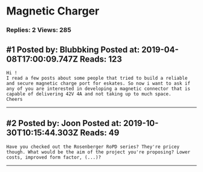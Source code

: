 # Magnetic Charger

### Replies: 2 Views: 285

## \#1 Posted by: Blubbking Posted at: 2019-04-08T17:00:09.747Z Reads: 123

```
Hi !
I read a few posts about some people that tried to build a reliable and secure magnetic charge port for eskates. So now i want to ask if any of you are interested in developing a magnetic connector that is capable of delivering 42V 4A and not taking up to much space.
Cheers
```

---
## \#2 Posted by: Joon Posted at: 2019-10-30T10:15:44.303Z Reads: 49

```
Have you checked out the Rosenberger RoPD series? They're pricey though. What would be the aim of the project you're proposing? Lower costs, improved form factor, (...)?
```

---
